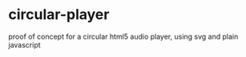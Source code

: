 # circular-player
proof of concept for a circular html5 audio player, using svg and plain javascript
